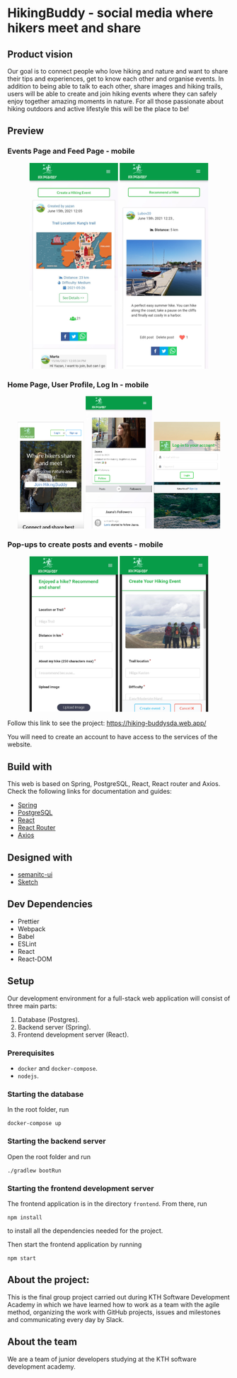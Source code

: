 # HikingBuddy - social media where hikers meet and share

## Product vision

Our goal is to connect people who love hiking and nature and want to share their tips and experiences, get to know each other and organise events. In addition to being able to talk to each other, share images and hiking trails, users will be able to create and join hiking events where they can safely enjoy together amazing moments in nature. For all those passionate about hiking outdoors and active lifestyle this will be the place to be!

## Preview

### Events Page and Feed Page - mobile

<p align="center">
  <img src="frontend/src/assets/readme/Events.jpg"  alt="Events page view" width="200" />
  <img src="frontend/src/assets/readme/Feed.jpg"  alt="Feed page view" width="200" /> 
  </p>

### Home Page, User Profile, Log In - mobile

  <p align="center">
  <img src="frontend/src/assets/readme/Homepage.png"  alt="Home page view" width="150" />
  <img src="frontend/src/assets/readme/Account.jpg"  alt="Account and followers" width="150" /> 
  <img src="frontend/src/assets/readme/Log_in.png"  alt="Log in" width="150" />
    </p>

### Pop-ups to create posts and events - mobile
   <p align="center">
  <img src="frontend/src/assets/readme/Create_post.jpg"  alt="Create post pop-up" width="200" />
  <img src="frontend/src/assets/readme/Create_event.jpg"  alt="Create event pop-up" width="200" /> 
  </p>

Follow this link to see the project: https://hiking-buddysda.web.app/

You will need to create an account to have access to the services of the website.


## Build with

This web is based on Spring, PostgreSQL, React, React router and Axios. Check the following links for documentation and guides:

- [Spring](https://spring.io/projects/spring-boot)
- [PostgreSQL](https://www.postgresql.org)
- [React](https://reactjs.org)
- [React Router](https://reacttraining.com/react-router/web/guides/quick-start)
- [Axios](https://github.com/axios/axios)

## Designed with 

- [semanitc-ui](https://react.semantic-ui.com/)
- [Sketch](https://www.sketch.com/)

## Dev Dependencies

  - Prettier
  - Webpack
  - Babel
  - ESLint
  - React
  - React-DOM

## Setup
Our development environment for a full-stack web application will consist of three main parts:

1. Database (Postgres).
2. Backend server (Spring).
3. Frontend development server (React).

### Prerequisites
- `docker` and `docker-compose`.
- `nodejs`.

### Starting the database
In the root folder, run
```
docker-compose up
```

### Starting the backend server
Open the root folder and run
```
./gradlew bootRun
```

### Starting the frontend development server
The frontend application is in the directory `frontend`. From there, run 
```
npm install
```
to install all the dependencies needed for the project.

Then start the frontend application by running
```
npm start
```

## About the project:  

This is the final group project carried out during KTH Software Development Academy in which we have learned how to work as a team with the agile method, organizing the work with GitHub projects, issues and milestones and communicating every day by Slack.

## About the team

We are a team of junior developers studying at the KTH software development academy. 
